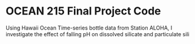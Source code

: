 # OCEAN 215 Final Project Code

Using Hawaii Ocean Time-series bottle data from Station ALOHA, I investigate the effect of falling pH on dissolved silicate and particulate sili